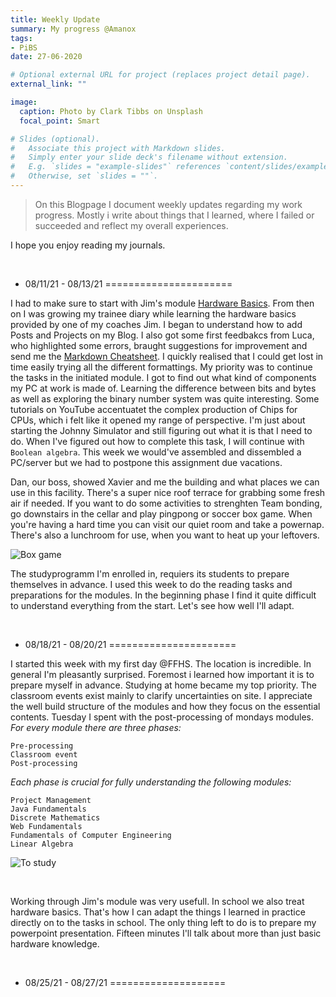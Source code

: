 ```yaml
---
title: Weekly Update
summary: My progress @Amanox
tags:
- PiBS
date: 27-06-2020

# Optional external URL for project (replaces project detail page).
external_link: ""

image:
  caption: Photo by Clark Tibbs on Unsplash
  focal_point: Smart

# Slides (optional).
#   Associate this project with Markdown slides.
#   Simply enter your slide deck's filename without extension.
#   E.g. `slides = "example-slides"` references `content/slides/example-slides.md`.
#   Otherwise, set `slides = ""`.
---
```

> On this Blogpage I document weekly updates regarding my work progress. Mostly i write about things that I learned, where I failed or succeeded and reflect my overall experiences.

I hope you enjoy reading my journals.

<br>

+ 08/11/21 - 08/13/21
======================

I had to make sure to start with Jim's module [Hardware Basics](https://yonea-koch.netlify.app/project/hardware-basics/). From then on I was growing my trainee diary while learning the hardware basics provided by one of my coaches Jim. I began to understand how to add Posts and Projects on my Blog. I also got some first feedbakcs from Luca, who highlighted some errors, braught suggestions for improvement and send me the [Markdown Cheatsheet](https://github.com/adam-p/markdown-here/wiki/Markdown-Cheatsheet#code). I quickly realised that I could get lost in time easily trying all the different formattings. My priority was to continue the tasks in the initiated module. I got to find out what kind of components my PC at work is made of. Learning the difference between bits and bytes as well as exploring the binary number system was quite interesting. Some tutorials on YouTube accentuatet the complex production of Chips for CPUs, which i felt like it opened my range of perspective. I'm just about starting the Johnny Simulator and still figuring out what it is that I need to do. When I've figured out how to complete this task, I will continue with `Boolean algebra`. This week we would've assembled and dissembled a PC/server but we had to postpone this assignment due vacations.

Dan, our boss, showed Xavier and me the building and what places we can use in this facility. There's a super nice roof terrace for grabbing some fresh air if needed. If you want to do some activities to strenghten Team bonding, go downstairs in the cellar and play pingpong or soccer box game. When you're having a hard time you can visit our quiet room and take a powernap. There's also a lunchroom for use, when you want to heat up your leftovers.

![Box game](boxgame.jpg "<b>Box game</b> (Unsplash: Stefan Steinbauer)")

The studyprogramm I'm enrolled in, requiers its students to prepare themselves in advance. I used this week to do the reading tasks and preparations for the modules. In the beginning phase I find it quite difficult to understand everything from the start. Let's see how well I'll adapt.

<br>

+ 08/18/21 - 08/20/21
======================

I started this week with my first day @FFHS. The location is incredible. In general I'm pleasantly surprised. Foremost i learned how important it is to prepare myself in advance. Studying at home became my top priority. The classroom events exist mainly to clarify uncertainties on site. I appreciate the well build structure of the modules and how they focus on the essential contents. Tuesday I spent with the post-processing of mondays modules. *For every module there are three phases:*  

```
Pre-processing
Classroom event
Post-processing
```

*Each phase is crucial for fully understanding the following modules:*  

```
Project Management
Java Fundamentals
Discrete Mathematics
Web Fundamentals
Fundamentals of Computer Engineering
Linear Algebra
```

![To study](study.jpg "<b>To study</b> (Unsplash: Gery Wibowo)")

<br>

Working through Jim's module was very usefull. In school we also treat hardware basics. That's how I can adapt the things I learned in practice directly on to the tasks in school. The only thing left to do is to prepare my powerpoint presentation. Fifteen minutes I'll talk about more than just basic hardware knowledge. 

<br>

+ 08/25/21 - 08/27/21
====================

